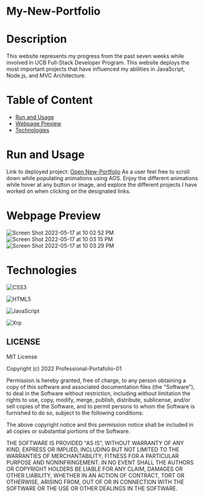# My-New-Portfolio

# Description
This website represents my progress from the past seven weeks while involved in UCB Full-Stack Developer Program. This website deploys the most important projects that have influenced my abilities in JavaScript, Node.js, and MVC Architecture. 

# Table of Content

* [Run and Usage](#run-and-usage)
* [Webpage Preview](#webpage-preview)
* [Technologies](#technologies)


# Run and Usage
Link to deployed project: [Open New-Portfolio](https://wau00.github.io/My-New-Portofolio-/) 
As a user feel free to scroll down while populating animations using AOS. Enjoy the different animations while hover at any button or image, and explore the different projects I have worked on when clicking on the designated links. 

# Webpage Preview

![Screen Shot 2022-05-17 at 10 02 52 PM](https://user-images.githubusercontent.com/99919050/168960996-1a0dc64a-a508-45d9-9ba6-fccde110322a.png)
![Screen Shot 2022-05-17 at 10 03 15 PM](https://user-images.githubusercontent.com/99919050/168961000-adb03c68-1c14-4462-85e3-a759098a617a.png)
![Screen Shot 2022-05-17 at 10 03 29 PM](https://user-images.githubusercontent.com/99919050/168961007-3b23bbc7-74a1-44b6-9902-62e308efc61d.png)

# Technologies

![CSS3](https://img.shields.io/badge/css3-%231572B6.svg?style=for-the-badge&logo=css3&logoColor=white)

![HTML5](https://img.shields.io/badge/html5-%23E34F26.svg?style=for-the-badge&logo=html5&logoColor=white)

![JavaScript](https://img.shields.io/badge/javascript-%23323330.svg?style=for-the-badge&logo=javascript&logoColor=%23F7DF1E)

![Xrp](https://img.shields.io/badge/AOS-black?style=for-the-badge&logo=xrp&logoColor=white)

## **LICENSE**

MIT License

Copyright (c) 2022 Professional-Portafolio-01

Permission is hereby granted, free of charge, to any person obtaining a copy of this software and associated documentation files (the "Software"), to deal in the Software without restriction, including without limitation the rights to use, copy, modify, merge, publish, distribute, sublicense, and/or sell copies of the Software, and to permit persons to whom the Software is furnished to do so, subject to the following conditions:

The above copyright notice and this permission notice shall be included in all copies or substantial portions of the Software.

THE SOFTWARE IS PROVIDED "AS IS", WITHOUT WARRANTY OF ANY KIND, EXPRESS OR IMPLIED, INCLUDING BUT NOT LIMITED TO THE WARRANTIES OF MERCHANTABILITY, FITNESS FOR A PARTICULAR PURPOSE AND NONINFRINGEMENT. IN NO EVENT SHALL THE AUTHORS OR COPYRIGHT HOLDERS BE LIABLE FOR ANY CLAIM, DAMAGES OR OTHER LIABILITY, WHETHER IN AN ACTION OF CONTRACT, TORT OR OTHERWISE, ARISING FROM, OUT OF OR IN CONNECTION WITH THE SOFTWARE OR THE USE OR OTHER DEALINGS IN THE SOFTWARE.